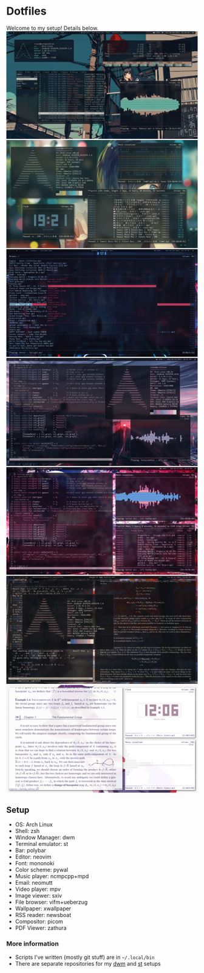 # Dotfiles
Welcome to my setup! Details below.
![alt text](2021-06-06-144052_1920x1080_scrot.png)
![alt text](2020-10-25-192136_1920x1080_scrot.png)
![alt text](2021-05-24-011424_1920x1080_scrot.png)
![alt text](2021-03-24-220110_1920x1080_scrot.png)
![alt text](2021-03-24-183243_1920x1080_scrot.png)
![alt text](2021-04-27-002903_1920x1080_scrot.png)
![alt text](2020-09-09-120610_1920x1080_scrot.png)

## Setup
- OS: Arch Linux
- Shell: zsh
- Window Manager: dwm
- Terminal emulator: st
- Bar: polybar
- Editor: neovim
- Font: mononoki
- Color scheme: pywal
- Music player: ncmpcpp+mpd
- Email: neomutt
- Video player: mpv
- Image viewer: sxiv
- File browser: vifm+ueberzug
- Wallpaper: xwallpaper
- RSS reader: newsboat
- Compositor: picom
- PDF Viewer: zathura

### More information
- Scripts I've written (mostly git stuff) are in `~/.local/bin`
- There are separate repositories for my [dwm](https://github.com/simonxiang1/dwm) and [st](https://github.com/simonxiang1/st) setups

